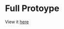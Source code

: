 # Full Protoype

View it [here](https://www.figma.com/proto/vYLvMTtpc2HdsDHxwKjxnM/Divination-app?node-id=14-5&scaling=min-zoom&page-id=0%3A1&starting-point-node-id=1%3A2&show-proto-sidebar=1)
